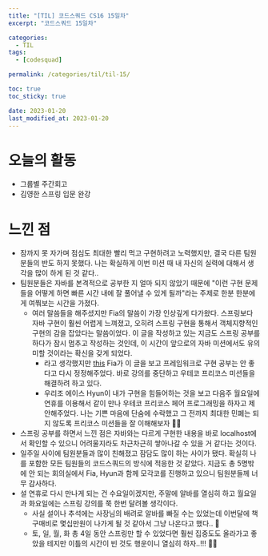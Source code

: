```yaml
---
title: "[TIL] 코드스쿼드 CS16 15일차"
excerpt: "코드스쿼드 15일차"

categories:
  - TIL
tags:
  - [codesquad]

permalink: /categories/til/til-15/

toc: true
toc_sticky: true

date: 2023-01-20
last_modified_at: 2023-01-20
---
```


# 오늘의 활동
- 그룹별 주간회고
- 김영한 스프링 입문 완강

# 느낀 점
- 잠까지 못 자가며 점심도 최대한 빨리 먹고 구현하려고 노력했지만, 결국 다른 팀원분들의 반도 하지 못했다. 나는 확실하게 이번 미션 때 내 자신의 실력에 대해서 생각을 많이 하게 된 것 같다..
- 팀원분들은 자바를 본격적으로 공부한 지 얼마 되지 않았기 때문에 "이런 구현 문제들을 어떻게 하면 빠른 시간 내에 잘 풀어낼 수 있게 될까"라는 주제로 한분 한분에게 여쭤보는 시간을 가졌다.
  - 여러 말씀들을 해주셨지만 Fia의 말씀이 가장 인상깊게 다가왔다. 스프링보다 자바 구현이 훨씬 어렵게 느껴졌고, 오히려 스프링 구현을 통해서 객체지향적인 구현의 감을 잡았다는 말씀이었다. 이 글을 작성하고 있는 지금도 스프링 공부를 하다가 잠시 멈추고 작성하는 것인데, 이 시간이 앞으로의 자바 미션에서도 유의미할 것이라는 확신을 갖게 되었다.
    - 라고 생각했지만 [this](https://okky.kr/articles/358197) Fia가 이 글을 보고 프레임워크로 구현 공부는 안 좋다고 다시 정정해주었다. 바로 강의를 중단하고 우테코 프리코스 미션들을 해결하려 하고 있다.
    - 우리조 에이스 Hyun이 내가 구현을 힘들어하는 것을 보고 다음주 월요일에 연휴를 이용해서 같이 만나 우테코 프리코스 페어 프로그래밍을 하자고 제안해주었다. 나는 기쁜 마음에 단숨에 수락했고 그 전까지 최대한 민폐는 되지 않도록 프리코스 미션들을 잘 이해해보자 💪🏻
- 스프링 공부를 하면서 느낀 점은 자바와는 다르게 구현한 내용을 바로 localhost에서 확인할 수 있으니 어려울지라도 차근차근히 쌓아나갈 수 있을 거 같다는 것이다.
- 일주일 사이에 팀원분들과 많이 친해졌고 잠담도 많이 하는 사이가 됐다. 확실히 나를 포함한 모든 팀원들의 코드스쿼드의 방식에 적응한 것 같았다. 지금도 총 5명밖에 안 되는 회의실에서 Fia, Hyun과 함께 모각코를 진행하고 있으니 팀원분들께 너무 감사하다.
- 설 연휴로 다시 만나게 되는 건 수요일이겠지만, 주말에 알바를 열심히 하고 월요일과 화요일에는 스프링 강의를 쭉 한번 달려볼 생각이다.
  - 사실 설이나 추석에는 사장님의 배려로 알바를 빠질 수는 있었는데 이번달에 책 구매비로 몇십만원이 나가게 될 것 같아서 그냥 나온다고 했다.. 🥲
  - 토, 일, 월, 화 총 4일 동안 스프링만 할 수 있었다면 훨씬 집중도도 올라가고 좋았을 테지만 이틀의 시간이 빈 것도 행운이니 열심히 하자..!!! 💪🏻